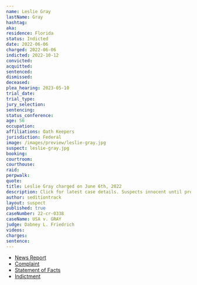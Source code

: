 ```yaml
---
name: Leslie Gray
lastName: Gray
hashtag:
aka:
residence: Florida
status: Indicted
date: 2022-06-06
charged: 2022-06-06
indicted: 2022-10-12
convicted:
acquitted:
sentenced:
dismissed:
deceased:
plea_hearing: 2023-05-10
trial_date:
trial_type:
jury_selection:
sentencing:
status_conference:
age: 56
occupation:
affiliations: Oath Keepers
jurisdiction: Federal
image: /images/preview/leslie-gray.jpg
suspect: leslie-gray.jpg
booking:
courtroom:
courthouse:
raid:
perpwalk:
quote:
title: Leslie Gray charged on June 6th, 2022
description: Click for latest case details. Suspects innocent until proven guilty.
author: seditiontrack
layout: suspect
published: true
caseNumber: 22-cr-0338
caseName: USA v. GRAY
judge: Dabney L. Friedrich
videos:
charges:
sentence:
---
```

- [News Report](https://www.fox35orlando.com/news/3-more-arrested-in-central-florida-connected-to-capitol-riot-officials-say)
- [Complaint](https://www.justice.gov/usao-dc/case-multi-defendant/file/1513211/download)
- [Statement of Facts](https://www.justice.gov/usao-dc/case-multi-defendant/file/1513216/download)
- [Indictment](https://extremism.gwu.edu/sites/g/files/zaxdzs2191/f/Leslie%20Gray%20and%20Traci%20Isaacs%20Indictment.pdf)
